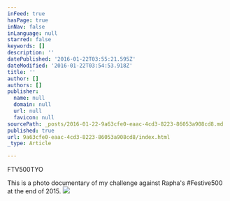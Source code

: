 ```yaml
---
inFeed: true
hasPage: true
inNav: false
inLanguage: null
starred: false
keywords: []
description: ''
datePublished: '2016-01-22T03:55:21.595Z'
dateModified: '2016-01-22T03:54:53.918Z'
title: ''
author: []
authors: []
publisher:
  name: null
  domain: null
  url: null
  favicon: null
sourcePath: _posts/2016-01-22-9a63cfe0-eaac-4cd3-8223-86053a908cd8.md
published: true
url: 9a63cfe0-eaac-4cd3-8223-86053a908cd8/index.html
_type: Article

---
```

FTV500TYO

This is a photo documentary of  my challenge against Rapha's \#Festive500 at the end of 2015\.
![](https://the-grid-user-content.s3-us-west-2.amazonaws.com/048bc323-5674-49e1-9590-8d3d6c09e3f0.JPG)